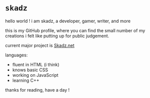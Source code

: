 # **`skadz`**

hello world !
i am skadz, a developer, gamer, writer, and more

this is my GitHub profile, where you can find the small number of my creations i felt like putting up for public judgement.

current major project is [Skadz.net](Skadz.net)

languages:

 - fluent in HTML (i think) 
 - knows basic CSS 
 - working on JavaScript
 - learning C++

thanks for reading, have a day !
